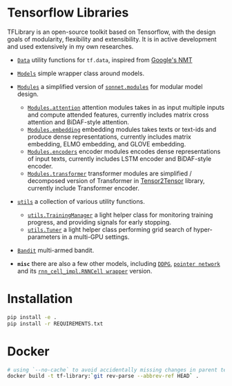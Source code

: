 # Tensorflow Libraries
TFLibrary is an open-source toolkit based on Tensorflow, with the design goals of modularity, flexibility and extensibility. It is in active development and used extensively in my own researches.


* [`Data`](TFLibrary/Data/utils/) utility functions for `tf.data`, inspired from [Google's NMT](https://github.com/tensorflow/nmt)

* [`Models`](TFLibrary/Models/) simple wrapper class around models.

* [`Modules`](TFLibrary/Modules/) a simplified version of [`sonnet.modules`](https://github.com/deepmind/sonnet/blob/master/sonnet/python/modules/base.py) for modular model design.
    - [`Modules.attention`](TFLibrary/Modules/attentions.py) attention modules takes in as input multiple inputs and compute attended features, currently includes matrix cross attention and BiDAF-style attention.
    - [`Modules.embedding`](TFLibrary/Modules/embedding.py) embedding modules takes texts or text-ids and produce dense representations, currently includes matrix embedding, ELMO embedding, and GLOVE embedding.
    - [`Modules.encoders`](TFLibrary/Modules/encoders.py) encoder modules encodes dense representations of input texts, currently includes LSTM encoder and BiDAF-style encoder.
    - [`Modules.transformer`](TFLibrary/Modules/transformer.py) transformer modules are simplified / decomposed version of Transformer in [Tensor2Tensor](https://github.com/tensorflow/tensor2tensor/blob/master/tensor2tensor/models/transformer.py) library, currently include Transformer encoder.

* [`utils`](TFLibrary/utils/) a collection of various utility functions.
    - [`utils.TrainingManager`](TFLibrary/utils/training_manager.py) a light helper class for monitoring training progress, and providing signals for early stopping.
    - [`utils.Tuner`](TFLibrary/utils/tuner.py) a light helper class performing grid search of hyper-parameters in a multi-GPU settings.

* [`Bandit`](TFLibrary/Bandits/bandits.py) multi-armed bandit.

* __`misc`__ there are also a few other models, including [`DDPG`](TFLibrary/DDPG), [`pointer network`](TFLibrary/SPG/pg_decoder.py) and its [`rnn_cell_impl.RNNCell wrapper`](TFLibrary/Seq2Seq/pointer_cell.py) version.


# Installation
```sh
pip install -e .
pip install -r REQUIREMENTS.txt
```

# Docker
```sh
# using `--no-cache` to avoid accidentally missing changes in parent tensorflow image
docker build -t tf-library:`git rev-parse --abbrev-ref HEAD` .
```